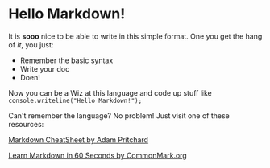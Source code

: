 # Hello Markdown!

It is **sooo** nice to be able to write in this simple format.
One you get the hang of *it*, you just:

* Remember the basic syntax
* Write your doc
* Doen!

Now you can be a Wiz at this language and code up stuff like `console.writeline("Hello Markdown!");`

Can't remember the language? No problem! Just visit one of these resources:

[Markdown CheatSheet by Adam Pritchard](https://github.com/adam-p/markdown-here/wiki/Markdown-Cheatsheet)

[Learn Markdown in 60 Seconds by CommonMark.org](http://commonmark.org/help/)
